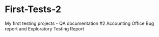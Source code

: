 # First-Tests-2
My first testing projects - QA documentation #2 Accounting Office
Bug report and Exploratory Testing Report
